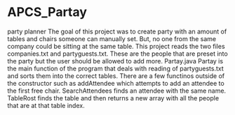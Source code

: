 # APCS_Partay
party planner
The goal of this project was to create party with an amount of tables and chairs someone can manually set. But, no one from the same company could be sitting at the same table. This project reads the two files companies.txt and partyguests.txt. These are the people that are preset into the party but the user should be allowed to add more.
Partay.java
Partay is the main function of the program that deals with reading of partyguests.txt and sorts them into the correct tables. There are a few functinos outside of the constructor such as addAttendee which attempts to add an attendee to the first free chair. SearchAttendees finds an attendee with the same name. TableRost finds the table and then returns a new array with all the people that are at that table index.
